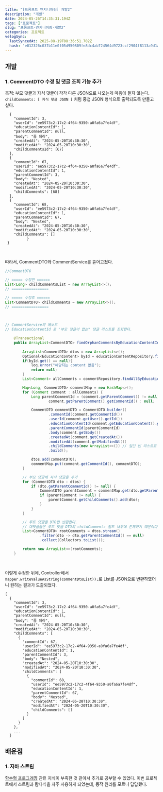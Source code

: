 ```yaml
---
title: "[프롬프트 엔지니어링] 개발2"
description: "개발"
date: 2024-05-26T14:35:31.194Z
tags: ["프로젝트"]
slug: "프롬프트-엔지니어링-개발2"
categories: 프로젝트
velogSync:
  lastSyncedAt: 2025-08-19T08:36:51.702Z
  hash: "e012326c037b11e0f05d950809fe8dc4ab724564d9723ccf2904f8113a9d1a7f"
---
```


## 개발
### 1. CommentDTO 수정 및 댓글 조회 기능 추가

목적: 부모 댓글과 자식 댓글이 각각 다른 JSON으로 나오는게 마음에 들지 않는다.
```childComments: [ 자식 댓글 JSON ]``` 처럼 중첩 JSON 형식으로 출력되도록 만들고 싶다.
```
  {
    "commentId": 3,
    "userId": "ee5973c2-17c2-4f64-9350-a0fa6a7fe4df",
    "educationContentId": 1,
    "parentCommentId": null,
    "body": "좀 되라",
    "createdAt": "2024-05-20T10:30:30",
    "modifiedAt": "2024-05-20T10:30:30",
    "childCommentsId": [67]
  },
  {
	"commentId": 67,
	"userId": "ee5973c2-17c2-4f64-9350-a0fa6a7fe4df",
	"educationContentId": 1,
	"parentCommentId": 3,
	"body": "Nested",
	"createdAt": "2024-05-20T10:30:30",
	"modifiedAt": "2024-05-20T10:30:30",
	"childComments": [68]
  },
  {
	"commentId": 68,
	"userId": "ee5973c2-17c2-4f64-9350-a0fa6a7fe4df",
	"educationContentId": 1,
	"parentCommentId": 67,
	"body": "Nested",
	"createdAt": "2024-05-20T10:30:30",
	"modifiedAt": "2024-05-20T10:30:30",
	"childComments": []
          }
 }
```

<br>

따라서, CommentDTO와 CommentService를 뜯어고쳤다.

```java
//CommentDTO

// ===== 수정전 ======
List<Long> childCommentsList = new ArrayList<>();
// =================

// ===== 수정후 ======
List<CommentDTO> childComments = new ArrayList<>();
// =================
```

<br>

```java
// CommentService의 메소드
// EducationContentId 로 "부모 댓글이 없는" 댓글 리스트를 조회한다. 

	@Transactional
    public ArrayList<CommentDTO> findOrphanCommentsByEducationContentId(Long contentId){
    
        ArrayList<CommentDTO> dtos = new ArrayList<>();
        Optional<EducationContent> byId = educationContentRepository.findById(contentId);
        if(byId.get() == null){
            log.error("해당되는 content 없음");
            return null;
        }
        List<Comment> allComments = commentRepository.findAllByEducationContent(byId.get());

        Map<Long, CommentDTO> commentMap = new HashMap<>();
        for (Comment comment : allComments) {
            Long parentCommentId = (comment.getParentComment() != null) ?
                    comment.getParentComment().getCommentId() : null;

            CommentDTO commentDTO = CommentDTO.builder()
                    .commentId(comment.getCommentId())
                    .userId(comment.getUser().getId())
                    .educationContentId(comment.getEducationContent().getContentId())
                    .parentCommentId(parentCommentId)
                    .body(comment.getBody())
                    .createdAt(comment.getCreatedAt())
                    .modifiedAt(comment.getModifiedAt())
                    .childComments(new ArrayList<>()) // 일단 빈 리스트로 생성
                    .build();

            dtos.add(commentDTO);
            commentMap.put(comment.getCommentId(), commentDTO);
        }

        // 부모 댓글에 자식 댓글을 추가
        for (CommentDTO dto : dtos) {
            if (dto.getParentCommentId() != null) {
                CommentDTO parentComment = commentMap.get(dto.getParentCommentId());
                if (parentComment != null) {
                    parentComment.getChildComments().add(dto);
                }
            }
        }

		// 루트 댓글들 DTO만 반환한다.
        // 대댓글들은 루트 댓글 DTO의 childComments 필드 내부에 존재하기 때문이다.
        List<CommentDTO> rootComments = dtos.stream()
                .filter(dto -> dto.getParentCommentId() == null)
                .collect(Collectors.toList());

        return new ArrayList<>(rootComments);
    }
```

<br>

이렇게 수정한 뒤에, Controller에서 ```mapper.writeValueAsString(commentDtoList));```로 List를 JSON으로 변환하였더니 원하는 결과가 도출되었다.

```
[
  {
    "commentId": 3,
    "userId": "ee5973c2-17c2-4f64-9350-a0fa6a7fe4df",
    "educationContentId": 1,
    "parentCommentId": null,
    "body": "좀 되라",
    "createdAt": "2024-05-20T10:30:30",
    "modifiedAt": "2024-05-20T10:30:30",
    "childComments": [
      {
        "commentId": 67,
        "userId": "ee5973c2-17c2-4f64-9350-a0fa6a7fe4df",
        "educationContentId": 1,
        "parentCommentId": 3,
        "body": "Nested",
        "createdAt": "2024-05-20T10:30:30",
        "modifiedAt": "2024-05-20T10:30:30",
        "childComments": [
          {
            "commentId": 68,
            "userId": "ee5973c2-17c2-4f64-9350-a0fa6a7fe4df",
            "educationContentId": 1,
            "parentCommentId": 67,
            "body": "Nested",
            "createdAt": "2024-05-20T10:30:30",
            "modifiedAt": "2024-05-20T10:30:30",
            "childComments": []
          }
        ]
      }
    },
    ...
  }
```
  
## 배운점
### 1. 자바 스트림
<a href= "https://velog.io/@jaewon-ju/JAVA-%ED%95%A8%EC%88%98%ED%98%95-%ED%94%84%EB%A1%9C%EA%B7%B8%EB%9E%98%EB%B0%8D">함수형 프로그래밍</a> 관련 지식이 부족한 것 같아서 추가로 공부할 수 있었다.
이번 프로젝트에서 스트림과 람다식을 자주 사용하게 되었는데, 동작 원리를 모르니 답답했다.
